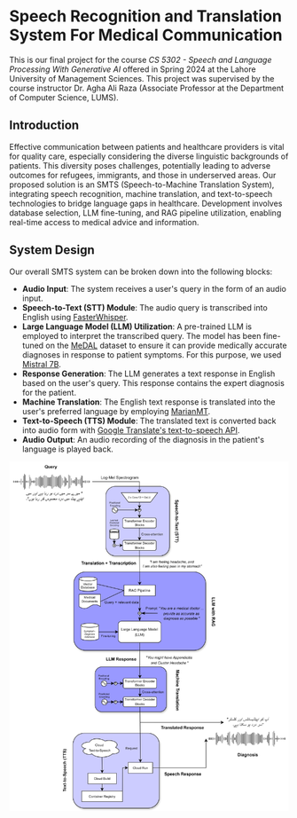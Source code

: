 # Speech Recognition and Translation System For Medical Communication

This is our final project for the course *CS 5302 - Speech and Language Processing With Generative AI* offered in Spring 2024 at the Lahore University of Management Sciences. This project was supervised by the course instructor Dr. Agha Ali Raza (Associate Professor at the Department of Computer Science, LUMS).

## Introduction

Effective communication between patients and healthcare providers is vital for quality care, especially considering the diverse linguistic backgrounds of patients. This diversity poses challenges, potentially leading to adverse outcomes for refugees, immigrants, and those in underserved areas. Our proposed solution is an SMTS (Speech-to-Machine Translation System), integrating speech recognition, machine translation, and text-to-speech technologies to bridge language gaps in healthcare. Development involves database selection, LLM fine-tuning, and RAG pipeline utilization, enabling real-time access to medical advice and information.

## System Design

Our overall SMTS system can be broken down into the following blocks:

- **Audio Input**: The system receives a user's query in the form of an audio input.
- **Speech-to-Text (STT) Module**: The audio query is transcribed into English using [FasterWhisper](https://github.com/SYSTRAN/faster-whisper).
- **Large Language Model (LLM) Utilization**: A pre-trained LLM is employed to interpret the transcribed query. The model has been fine-tuned on the [MeDAL](https://github.com/mcGill-NLP/medal) dataset to ensure it can provide medically accurate diagnoses in response to patient symptoms. For this purpose, we used [Mistral 7B](https://mistral.ai/news/announcing-mistral-7b/).
- **Response Generation**: The LLM generates a text response in English based on the user's query. This response contains the expert diagnosis for the patient.
- **Machine Translation**: The English text response is translated into the user's preferred language by employing [MarianMT](https://huggingface.co/docs/transformers/en/model_doc/marian).
- **Text-to-Speech (TTS) Module**: The translated text is converted back into audio form with [Google Translate's text-to-speech API](https://pypi.org/project/gTTS/).
- **Audio Output**: An audio recording of the diagnosis in the patient's language is played back.

![alt text](system_design_diagram.png)

